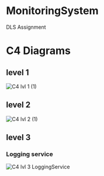 # MonitoringSystem
DLS Assignment

# C4 Diagrams
## level 1
![C4 lvl 1 (1)](https://github.com/user-attachments/assets/466e8775-691d-422a-a8ae-270a72ab9ab6)

## level 2
![C4 lvl 2 (1)](https://github.com/user-attachments/assets/ca163b36-01e1-4681-88ce-2c1b64e0c3a0)

## level 3
### Logging service
![C4 lvl 3 LoggingService](https://github.com/user-attachments/assets/9e2803ab-dcd4-46aa-a843-345d648044b9)
